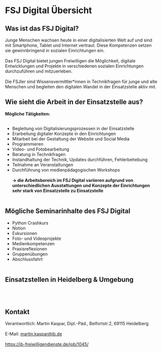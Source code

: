 # FSJ Digital Übersicht
## **Was ist das FSJ Digital?**
Junge Menschen wachsen heute in einer digitalisierten Welt auf und sind mit Smartphone, Tablet und Internet vertraut. Diese Kompetenzen setzen sie gewinnbringend in sozialen Einrichtungen ein. <br><br>
Das FSJ Digital bietet jungen Freiwilligen die Möglichkeit, digitale Entwicklungen und Projekte in verschiedenen sozialen Einrichtungen durchzuführen und mitzuerleben. <br><br>
Die FSJler sind Wissensvermittler*innen in Technikfragen für junge und alte Menschen und begleiten den digitalen Wandel in der Einsatzstelle aktiv mit.
## **Wie sieht die Arbeit in der Einsatzstelle aus?**
**Mögliche Tätigkeiten:** <br><br>
- Begleitung von Digitalisierungsprozessen in der Einsatzstelle
- Erarbeitung digitaler Konzepte in den Einrichtungen
- Mitarbeit bei der Gestaltung der Website und Social Media 
- Programmieren
- Video- und Fotobearbeitung 
- Beratung in Technikfragen
- Instandhaltung der Technik, Updates durchführen, Fehlerbehebung
- Teilnahme an Veranstaltungen
- Durchführung von medienpädagogischen Workshops <br><br>
**→ die Arbeitsbereich im FSJ Digital variieren aufgrund von unterschiedlichen Ausstattungen und Konzepte der Einrichtungen sehr stark von Einsatzstelle zu Einsatzstelle**
<br><br>
## **Mögliche Seminarinhalte des FSJ Digital**
- Python Crashkurs
- Notion
- Exkursionen
- Foto- und Videoprojekte
- Medienkompetenzen
- Praxisreflexionen
- Gruppenübungen
- Abschlussfahrt
<br><br>
## **Einsatzstellen in Heidelberg & Umgebung**
<br><br>
## **Kontakt**
Verantwortlich: Martin Kaspar, Dipl.-Päd., Belfortstr.2, 69115 Heidelberg <br><br>
E-Mail: martin.kaspar@ib.de <br><br>
https://ib-freiwilligendienste.de/job/1045/
